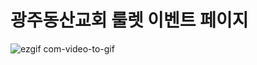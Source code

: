 # 광주동산교회 룰렛 이벤트 페이지


![ezgif com-video-to-gif](https://github.com/jjunseokk/dongsan_event/assets/87737169/582444d5-cafc-4a2d-a59c-474ec3cd87dd)
